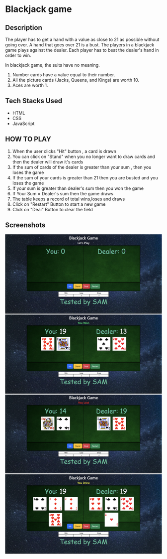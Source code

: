 # Blackjack game

## Description

The player has to get a hand with a value as close to 21 as possible without going over.
A hand that goes over 21 is a bust.
The players in a blackjack game plays against the dealer. Each player has to beat the dealer's hand in order to win.

In blackjack game, the suits have no meaning.

1. Number cards have a value equal to their number.
2. All the picture cards (Jacks, Queens, and Kings) are worth 10.
3. Aces are worth 1.

## Tech Stacks Used

- HTML
- CSS
- JavaScript

## HOW TO PLAY

1. When the user clicks "Hit" button , a card is drawn
2. You can click on "Stand" when you no longer want to draw cards and then the dealer will draw it's cards
3. If the sum of cards of the dealer is greater than your sum , then you loses the game
4. If the sum of your cards is greater than 21 then you are busted and you loses the game
5. If your sum is greater than dealer's sum then you won the game
6. If Your Sum = Dealer's sum then the game draws
7. The table keeps a record of total wins,loses and draws
8. Click on "Restart" Button to start a new game
9. Click on "Deal" Button to clear the field

## Screenshots

![image](images/image.png)
<br>
![image](images/image1.png)
<br>
![image](images/image2.png)
<br>
![image](images/image3.png)
